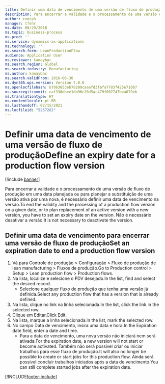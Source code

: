 ```yaml
---
title: Definir uma data de vencimento de uma versão de fluxo de produção
description: Para encerrar a validade e o processamento de uma versão de fluxo de produção em uma data planejada ou para planejar a substituição de uma versão ativa por uma nova, é necessário definir uma data de vencimento na versão.
author: cvocph
manager: tfehr
ms.date: 08/29/2018
ms.topic: business-process
ms.prod: ''
ms.service: dynamics-ax-applications
ms.technology: ''
ms.search.form: LeanProductionFlow
audience: Application User
ms.reviewer: kamaybac
ms.search.region: Global
ms.search.industry: Manufacturing
ms.author: kamaybac
ms.search.validFrom: 2016-06-30
ms.dyn365.ops.version: Version 7.0.0
ms.openlocfilehash: 87063653eb78209caaefd3fafa7783f425e710b7
ms.sourcegitcommit: eaf330dbee1db96c20d5ac479f007747bea079eb
ms.translationtype: HT
ms.contentlocale: pt-BR
ms.lasthandoff: 02/15/2021
ms.locfileid: "5257282"
---
```

# <a name="define-an-expiry-date-for-a-production-flow-version"></a><span data-ttu-id="0270a-103">Definir uma data de vencimento de uma versão de fluxo de produção</span><span class="sxs-lookup"><span data-stu-id="0270a-103">Define an expiry date for a production flow version</span></span>

[!include [banner](../../includes/banner.md)]

<span data-ttu-id="0270a-104">Para encerrar a validade e o processamento de uma versão de fluxo de produção em uma data planejada ou para planejar a substituição de uma versão ativa por uma nova, é necessário definir uma data de vencimento na versão.</span><span class="sxs-lookup"><span data-stu-id="0270a-104">To end the validity and the processing of a production flow version on a given date, or to plan replacement of an active version with a new version, you have to set an expiry date on the version.</span></span> <span data-ttu-id="0270a-105">Não é necessário desativar a versão.</span><span class="sxs-lookup"><span data-stu-id="0270a-105">It is not necessary to deactivate the version.</span></span>


## <a name="set-an-expiration-date-to-end-a-production-flow-version"></a><span data-ttu-id="0270a-106">Definir uma data de vencimento para encerrar uma versão de fluxo de produção</span><span class="sxs-lookup"><span data-stu-id="0270a-106">Set an expiration date to end a production flow version</span></span>
1. <span data-ttu-id="0270a-107">Vá para Controle de produção > Configuração > Fluxo de produção de lean manufacturing > Fluxos de produção.</span><span class="sxs-lookup"><span data-stu-id="0270a-107">Go to Production control > Setup > Lean production flow > Production flows.</span></span>
2. <span data-ttu-id="0270a-108">Na lista, localize e selecione o PDV desejado.</span><span class="sxs-lookup"><span data-stu-id="0270a-108">In the list, find and select the desired record.</span></span>
    * <span data-ttu-id="0270a-109">Selecione qualquer fluxo de produção que tenha uma versão já definida.</span><span class="sxs-lookup"><span data-stu-id="0270a-109">Select any production flow that has a version that is already defined.</span></span>  
3. <span data-ttu-id="0270a-110">Na lista, clique no link na linha selecionada.</span><span class="sxs-lookup"><span data-stu-id="0270a-110">In the list, click the link in the selected row.</span></span>
4. <span data-ttu-id="0270a-111">Clique em Editar.</span><span class="sxs-lookup"><span data-stu-id="0270a-111">Click Edit.</span></span>
5. <span data-ttu-id="0270a-112">Na lista, marque a linha selecionada.</span><span class="sxs-lookup"><span data-stu-id="0270a-112">In the list, mark the selected row.</span></span>
6. <span data-ttu-id="0270a-113">No campo Data de vencimento, insira uma data e hora.</span><span class="sxs-lookup"><span data-stu-id="0270a-113">In the Expiration date field, enter a date and time.</span></span>
    * <span data-ttu-id="0270a-114">Para a data de vencimento, uma nova versão não iniciará nem será ativada.</span><span class="sxs-lookup"><span data-stu-id="0270a-114">For the expiration date, a new version will not start or become activated.</span></span> <span data-ttu-id="0270a-115">Também não será possível criar ou iniciar trabalhos para esse fluxo de produção.</span><span class="sxs-lookup"><span data-stu-id="0270a-115">It will also no longer be possible to create or start jobs for this production flow.</span></span> <span data-ttu-id="0270a-116">Ainda será possível concluir trabalhos iniciados após a data de vencimento.</span><span class="sxs-lookup"><span data-stu-id="0270a-116">You can still complete started jobs after the expiration date.</span></span>  



[!INCLUDE[footer-include](../../../includes/footer-banner.md)]